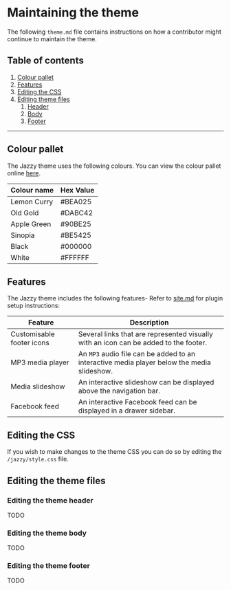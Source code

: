 # Maintaining the theme
The following `theme.md` file contains instructions on how a contributor might continue to maintain the theme.

## Table of contents
1. [Colour pallet](#colour-pallet)
2. [Features](#features)
3. [Editing the CSS](#editing-the-css)
4. [Editing theme files](#editing-the-theme-files)
   1. [Header](#editing-the-theme-header)
   2. [Body](#editing-the-theme-body)
   3. [Footer](#editing-the-theme-footer)
___
## Colour pallet
The Jazzy theme uses the following colours. You can view the colour pallet online [here](https://coolors.co/bea025-dabc42-90be25-be5425-000000-ffffff).

| Colour name  | Hex Value |
| ------------- | ------------- |
| Lemon Curry  | #BEA025 |
| Old Gold  | #DABC42 |
| Apple Green | #90BE25 |
| Sinopia | #BE5425 |
| Black | #000000 |
| White | #FFFFFF |

## Features
The Jazzy theme includes the following features- Refer to [site.md](site.md) for plugin setup instructions:

Feature | Description 
--------|-------------
Customisable footer icons | Several links that are represented visually with an icon can be added to the footer.
MP3 media player | An `MP3` audio file can be added to an interactive media player below the media slideshow.
Media slideshow | An interactive slideshow can be displayed above the navigation bar. 
Facebook feed | An interactive Facebook feed can be displayed in a drawer sidebar. 

## Editing the CSS
If you wish to make changes to the theme CSS you can do so by editing the `/jazzy/style.css` file.

## Editing the theme files

### Editing the theme header
TODO

### Editing the theme body
TODO

### Editing the theme footer
TODO
